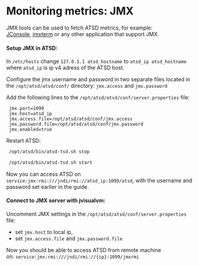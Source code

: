 # Monitoring metrics: JMX

JMX tools can be used to fetch ATSD metrics, for example:
[JConsole](https://docs.oracle.com/javase/7/docs/technotes/guides/management/jconsole.html "jconsole"), [jmxterm](http://wiki.cyclopsgroup.org/jmxterm/ "jmxterm") or
any other application that support JMX.

#### Setup JMX in ATSD:

In `/etc/hosts` change `127.0.1.1 atsd_hostname` to `atsd_ip atsd_hostname`
where `atsd_ip` is ip v4 adress of the ATSD host.

Configure the jmx username and password in two separate files located in
the `/opt/atsd/atsd/conf/` directory: `jmx.access` and `jmx.password`

Add the following lines to the `/opt/atsd/atsd/conf/server.properties`
file:

```properties
 jmx.port=1099                                                            
 jmx.host=atsd_ip
 jmx.access.file=/opt/atsd/atsd/conf/jmx.access                           
 jmx.password.file=/opt/atsd/atsd/conf/jmx.password                       
 jmx.enabled=true                                                         
```

Restart ATSD:

```sh
 /opt/atsd/bin/atsd-tsd.sh stop                                           
```

```sh
 /opt/atsd/bin/atsd-tsd.sh start                                          
```

Now you can access ATSD on
`service:jmx:rmi:///jndi/rmi://atsd_ip:1099/atsd`, with the
username and password set earlier in the guide.

#### Connect to JMX server with jvisualvm:

Uncomment JMX settings in the `/opt/atsd/atsd/conf/server.properties`
file:

-   set `jmx.host` to local ip,
-   set `jmx.access.file` and `jmx.password.file`

Now you should be able to access ATSD from remote machine
on: `service:jmx:rmi:///jndi/rmi://{ip}:1099/jmxrmi`
